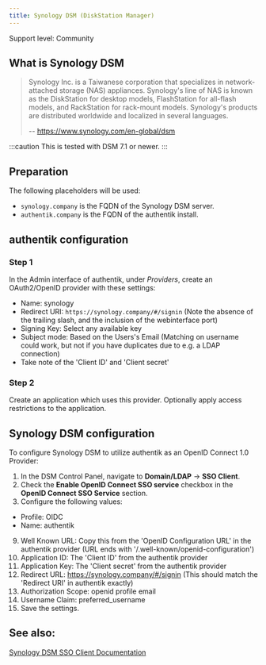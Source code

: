 ```yaml
---
title: Synology DSM (DiskStation Manager)
---
```


<span class="badge badge--secondary">Support level: Community</span>

## What is Synology DSM

> Synology Inc. is a Taiwanese corporation that specializes in network-attached storage (NAS) appliances. Synology's line of NAS is known as the DiskStation for desktop models, FlashStation for all-flash models, and RackStation for rack-mount models. Synology's products are distributed worldwide and localized in several languages.
>
> -- https://www.synology.com/en-global/dsm

:::caution
This is tested with DSM 7.1 or newer.
:::

## Preparation

The following placeholders will be used:

-   `synology.company` is the FQDN of the Synology DSM server.
-   `authentik.company` is the FQDN of the authentik install.

## authentik configuration
### Step 1

In the Admin interface of authentik, under _Providers_, create an OAuth2/OpenID provider with these settings:

-   Name: synology
-   Redirect URI: `https://synology.company/#/signin` (Note the absence of the trailing slash, and the inclusion of the webinterface port)
-   Signing Key: Select any available key
-   Subject mode: Based on the Users's Email (Matching on username could work, but not if you have duplicates due to e.g. a LDAP connection)
-   Take note of the 'Client ID' and 'Client secret'

### Step 2

Create an application which uses this provider. Optionally apply access restrictions to the application.

## Synology DSM configuration

To configure Synology DSM to utilize authentik as an OpenID Connect 1.0 Provider:

1. In the DSM Control Panel, navigate to **Domain/LDAP** -> **SSO Client**.
5. Check the **Enable OpenID Connect SSO service** checkbox in the **OpenID Connect SSO Service** section.
6. Configure the following values:
*   Profile: OIDC
*   Name: authentik
9. Well Known URL: Copy this from the 'OpenID Configuration URL' in the authentik provider (URL ends with '/.well-known/openid-configuration')
10. Application ID: The 'Client ID' from the authentik provider
11. Application Key: The 'Client secret' from the authentik provider
12. Redirect URL: https://synology.company/#/signin (This should match the 'Redirect URI' in authentik exactly)
13. Authorization Scope: openid profile email
14. Username Claim: preferred_username
15. Save the settings.


## See also:
[Synology DSM SSO Client Documentation](https://kb.synology.com/en-af/DSM/help/DSM/AdminCenter/file_directory_service_sso?version=7)
